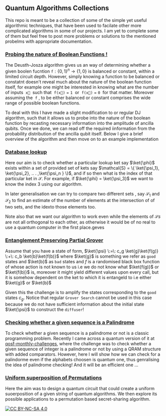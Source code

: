 ## Quantum Algorithms Collections
This repo is meant to be a collection of some of the simple yet useful algorithmic techniques, that have been used to facilate other more complicated algorithms in some of our projects. I am yet to complete some of them but feel free to post more problems or solutions to the mentioned probelms with appropriate documentation.

### **[Probing the nature of Boolean Functions !](https://github.com/pafloxy/QuantumAlgorithmsCollect/blob/main/Algorithms/probing_boolean_funciions.ipynb)**
The Deusth-Josza algorithm gives us an way of determining whether a given boolen fucntion $\mathtt{f}: \{0,1\}^n \to \{1,0\}$ is balanced or constant, within a limited circuit depth. However, simply knowing a function to be balanced or constatnt doesn't reveal much about the nature of the boolean function itself, for example one might be interested in knowing what are the number of inputs $\: \mathtt{\vec{x}} \:$ such that $\: \mathtt{f(\vec{x}) = 1 } \:$ or $\: \mathtt{f(\vec{x}) = 0 }\:$ for that matter. Moreover assuming the $\: \mathtt{f} \:$, to be either balanced or constant comprises the wide range of possible boolean functions.

To deal with this I have made a slight modification to or regular DJ algorithm, such that it allows us to probe into the nature of the boolean function by recasting necessary information into the amplitude of ancilla qubits. Once we done, we can read off the required iinformation from the probability distribution of the ancilla qubit itself. Below I give a brief overview of the algorithm and then move on to an example implementation

### **[Database lookup](https://github.com/pafloxy/QuantumAlgorithmsCollect/blob/main/Algorithms/database_lookup_algorithm.ipynb)**

Here our aim is to check whether a particular lookup ket say $\ket{\phi}$ exists within a set of provided set of kets say $\mathcal{S} = \{ \ket{\psi_1}, \ket{\psi_2}, .. . ,\ket{\psi_n }  \}$, and if so then what is the index of that particular ket in $\mathcal{S}$. For example, if $\ket{\phi} = \ket{\psi_3}$ we want to know the index $3$ using our algorithm.

In later generalisation we can try to compare two different sets , say $\mathcal{S_1}$ and $\mathcal{S_2}$ to find an estimate of the number of elements at the intersection of of two sets, and the idexto those elements too.

Note also that we want our algorithm to work even while the elements of $\mathcal{S}s$ are not all orthogonal to each other, as otherwise it would be of no real to use a quantum computer in the first place.geves


### **[Entanglement Preserving Partial Grover](https://github.com/pafloxy/QuantumAlgorithmsCollect/blob/main/Algorithms/entanglement_preserving%20_grover.ipynb)**

Assume that you have a state of form,
$\ket{\psi} \:=\: c_g \ket{g}\ket{f(g)} \:+\: c_b \ket{b}\ket{f(b)}$
where $\ket{g}$ is something we refer as `good` states and $\ket{b}$ as `bad` states and $f$ is a randomised black box function of whose action is not known to us i.e we do not know what $\ket{f(g)}$ or $\ket{f(b)}$ is, moreover it might yield different values upon every call, but it is somehow dependent on the ket to which it is entangeld to i.e either $\ket{g}$ or $\ket{b}$

Given this the challenge is to amplify the states corresponding to the `good` states $c_g$. Notice that regular `Grover Search` cannot be used in this case because we do not have sufficient information about the initial state $\ket{\psi}$ to construct the `diffuser`!


### **[Checking whether a given sequence is a Palindrome](https://github.com/pafloxy/QuantumAlgorithmsCollect/blob/main/Algorithms/quantum-palindrome-check.ipynb)**
To check whether a given sequence is a palindrome or not is a classic programming problem. Recently I came across a quantum version of it at [qosf-monthly-challenges](https://github.com/qosf/monthly-challenges), where the challenge was to check whether a given sequence of integer is a palindrome or not by using a QRAM structure with added comparators. However, here I will show how we can check for a palindorme even if the alphabets choosen is quantum one, thus genralising the idea of palindrome checking! And it will be an efficient one ...


### **[Uniform superposition of Permutations](https://github.com/pafloxy/QuantumPermutationSecretSharing/blob/main/Tutorial_QPSS.ipynb)**
Here the aim was to design a quantum circuit that could create a uniform suoerposition of a given string of quantum algorithms. We then explore its possible applications to a permutation based secret-sharing algorithm. 




[![CC BY-NC-SA 4.0][cc-by-nc-sa-image]][cc-by-nc-sa]

[cc-by-nc-sa]: http://creativecommons.org/licenses/by-nc-sa/4.0/
[cc-by-nc-sa-image]: https://licensebuttons.net/l/by-nc-sa/4.0/88x31.png
[cc-by-nc-sa-shield]: https://img.shields.io/badge/License-CC%20BY--NC--SA%204.0-lightgrey.svg
